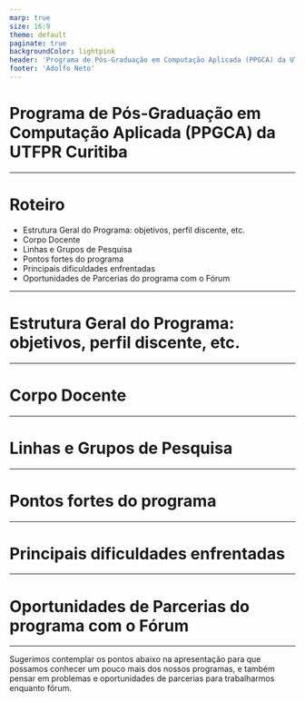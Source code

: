 ```yaml
--- 
marp: true
size: 16:9
theme: default
paginate: true
backgroundColor: lightpink 
header: 'Programa de Pós-Graduação em Computação Aplicada (PPGCA) da UTFPR Curitiba'
footer: 'Adolfo Neto'
---
```


# Programa de Pós-Graduação em Computação Aplicada (PPGCA) da UTFPR Curitiba

---

# Roteiro

- Estrutura Geral do Programa: objetivos, perfil discente, etc.
- Corpo Docente
- Linhas e Grupos de Pesquisa
- Pontos fortes do programa
- Principais dificuldades enfrentadas
- Oportunidades de Parcerias do programa com o Fórum

---

# Estrutura Geral do Programa: objetivos, perfil discente, etc.

---

# Corpo Docente


---

# Linhas e Grupos de Pesquisa

---


# Pontos fortes do programa

---


# Principais dificuldades enfrentadas

---

# Oportunidades de Parcerias do programa com o Fórum


---


Sugerimos contemplar os pontos abaixo na apresentação para que possamos conhecer um pouco mais dos nossos programas, e também pensar em problemas e oportunidades de parcerias para trabalharmos enquanto fórum.
